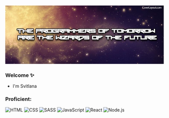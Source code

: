 ![Header](https://github.com/oliinyks/oliinyks/blob/main/assets/38b440b64007b4837d222e0607d1476e.jpeg)
### Welcome ✨
- I'm Svitlana
### Proficient:
![HTML](https://img.shields.io/badge/-HTML-090909?style=for-the-badge&logo=html)
![CSS](https://img.shields.io/badge/-CSS-090909?style=for-the-badge&logo=css)
![SASS](https://img.shields.io/badge/-SASS-090909?style=for-the-badge&logo=sass)
![JavaScript](https://img.shields.io/badge/-JavaScript-090909?style=for-the-badge&logo=JavaScript)
![React](https://img.shields.io/badge/-React-090909?style=for-the-badge&logo=React)
![Node.js](https://img.shields.io/badge/-Node.js-090909?style=for-the-badge&logo=Node.js)

<!--
**oliinyks/oliinyks** is a ✨ _special_ ✨ repository because its `README.md` (this file) appears on your GitHub profile.

Here are some ideas to get you started:

- 🔭 I’m currently working on ...
- 🌱 I’m currently learning ...
- 👯 I’m looking to collaborate on ...
- 🤔 I’m looking for help with ...
- 💬 Ask me about ...
- 📫 How to reach me: ...
- 😄 Pronouns: ...
- ⚡ Fun fact: ...
-->
